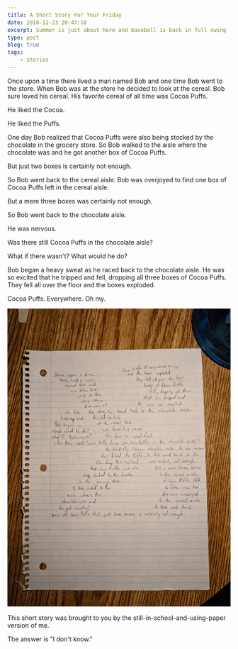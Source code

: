 ```yaml
---
title: A Short Story For Your Friday
date: 2018-12-23 20:47:18
excerpt: Summer is just about here and baseball is back in full swing
type: post
blog: true
tags:
    - Stories
---
```


Once upon a time there lived a man named Bob and one time Bob went to the store. When Bob was at the store he decided to look at the cereal. Bob sure loved his cereal. His favorite cereal of all time was Cocoa Puffs.

He liked the Cocoa.

He liked the Puffs.

One day Bob realized that Cocoa Puffs were also being stocked by the chocolate in the grocery store. So Bob walked to the aisle where the chocolate was and he got another box of Cocoa Puffs.

But just two boxes is certainly not enough.

So Bob went back to the cereal aisle. Bob was overjoyed to find one box of Cocoa Puffs left in the cereal aisle.

But a mere three boxes was certainly not enough.

So Bob went back to the chocolate aisle.

He was nervous.

Was there still Cocoa Puffs in the chocolate aisle?

What if there wasn't? What would he do?

Bob began a heavy sweat as he raced back to the chocolate aisle. He was so excited that he tripped and fell, dropping all three boxes of Cocoa Puffs. They fell all over the floor and the boxes exploded.

Cocoa Puffs. Everywhere. Oh my.

![story-on-paper](../images/friday-story.jpg)

This short story was brought to you by the still-in-school-and-using-paper version of me.

The answer is \"I don't know.\"